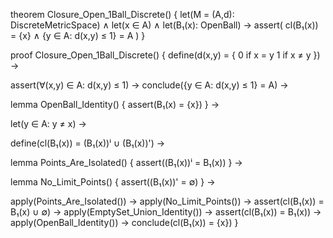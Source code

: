 theorem Closure_Open_1Ball_Discrete() {
  let(M = (A,d): DiscreteMetricSpace) ∧
  let(x ∈ A) ∧
  let(B₁(x): OpenBall) →
  assert(
    cl(B₁(x)) = {x} ∧
    {y ∈ A: d(x,y) ≤ 1} = A
  )
}

proof Closure_Open_1Ball_Discrete() {
  define(d(x,y) = {
    0 if x = y
    1 if x ≠ y
  }) →
  
  assert(∀(x,y) ∈ A: d(x,y) ≤ 1) →
  conclude({y ∈ A: d(x,y) ≤ 1} = A) →
  
  lemma OpenBall_Identity() {
    assert(B₁(x) = {x})
  } →
  
  let(y ∈ A: y ≠ x) →
  
  define(cl(B₁(x)) = (B₁(x))ⁱ ∪ (B₁(x))') →
  
  lemma Points_Are_Isolated() {
    assert((B₁(x))ⁱ = B₁(x))
  } →
  
  lemma No_Limit_Points() {
    assert((B₁(x))' = ∅)
  } →
  
  apply(Points_Are_Isolated()) →
  apply(No_Limit_Points()) →
  assert(cl(B₁(x)) = B₁(x) ∪ ∅) →
  apply(EmptySet_Union_Identity()) →
  assert(cl(B₁(x)) = B₁(x)) →
  apply(OpenBall_Identity()) →
  conclude(cl(B₁(x)) = {x})
}